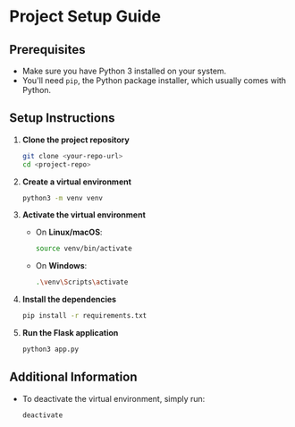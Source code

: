 # Project Setup Guide

## Prerequisites
- Make sure you have Python 3 installed on your system.
- You'll need `pip`, the Python package installer, which usually comes with Python.

## Setup Instructions

1. **Clone the project repository**
   ```bash
   git clone <your-repo-url>
   cd <project-repo>
   ```

2. **Create a virtual environment**
   ```bash
   python3 -m venv venv
   ```

3. **Activate the virtual environment**

   - On **Linux/macOS**:
     ```bash
     source venv/bin/activate
     ```

   - On **Windows**:
     ```bash
     .\venv\Scripts\activate
     ```

4. **Install the dependencies**
   ```bash
   pip install -r requirements.txt
   ```

5. **Run the Flask application**
   ```bash
   python3 app.py
   ```

## Additional Information
- To deactivate the virtual environment, simply run:
  ```bash
  deactivate
  ```
  
